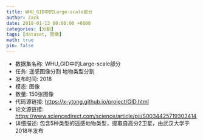 ```yaml
---
title: WHU_GID中的Large-scale部分
author: Zack
date: 2018-01-13 00:00:00 +0800
categories: [分割]
tags: [dataset, 图像]
math: true
pin: false
---
```

- 数据集名称: WHU_GID中的Large-scale部分
- 任务: 遥感图像分割 地物类型分割
- 发布时间: 2018
- 模态: 图像
- 数量: 150张图像
- 代码源链接: https://x-ytong.github.io/project/GID.html
- 论文源链接: https://www.sciencedirect.com/science/article/pii/S0034425719303414
- 详细描述: 包含5种类型的遥感地物类型，提取自高分2卫星，由武汉大学于2018年发布
